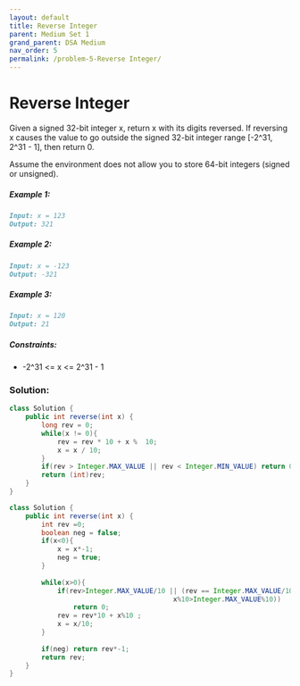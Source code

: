 ```yaml
---
layout: default
title: Reverse Integer
parent: Medium Set 1
grand_parent: DSA Medium
nav_order: 5
permalink: /problem-5-Reverse Integer/
---
```

# Reverse Integer
Given a signed 32-bit integer x, return x with its digits reversed. If reversing x causes the value to go outside the signed 32-bit integer range [-2^31, 2^31 - 1], then return 0.

Assume the environment does not allow you to store 64-bit integers (signed or unsigned).

##### Example 1:
```markdown
Input: x = 123
Output: 321
```
##### Example 2:
```markdown
Input: x = -123
Output: -321
```
##### Example 3:
```markdown
Input: x = 120
Output: 21
```
##### Constraints:
* -2^31 <= x <= 2^31 - 1

### Solution:
```java
class Solution {
    public int reverse(int x) {
        long rev = 0;
        while(x != 0){
            rev = rev * 10 + x %  10;
            x = x / 10;
        }
        if(rev > Integer.MAX_VALUE || rev < Integer.MIN_VALUE) return 0;
        return (int)rev;
    }
}
```
```java
class Solution {
    public int reverse(int x) {
        int rev =0;
        boolean neg = false;
        if(x<0){
            x = x*-1;
            neg = true;
        }
        
        while(x>0){
            if(rev>Integer.MAX_VALUE/10 || (rev == Integer.MAX_VALUE/10 && 
                                         x%10>Integer.MAX_VALUE%10)) 
                return 0;
            rev = rev*10 + x%10 ;
            x = x/10;
        } 
        
        if(neg) return rev*-1;
        return rev;
    }
}
```